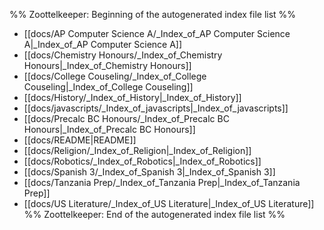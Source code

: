 %% Zoottelkeeper: Beginning of the autogenerated index file list  %%
-  [[docs/AP Computer Science A/_Index_of_AP Computer Science A|_Index_of_AP Computer Science A]]
-  [[docs/Chemistry Honours/_Index_of_Chemistry Honours|_Index_of_Chemistry Honours]]
-  [[docs/College Couseling/_Index_of_College Couseling|_Index_of_College Couseling]]
-  [[docs/History/_Index_of_History|_Index_of_History]]
-  [[docs/javascripts/_Index_of_javascripts|_Index_of_javascripts]]
-  [[docs/Precalc BC Honours/_Index_of_Precalc BC Honours|_Index_of_Precalc BC Honours]]
-  [[docs/README|README]]
-  [[docs/Religion/_Index_of_Religion|_Index_of_Religion]]
-  [[docs/Robotics/_Index_of_Robotics|_Index_of_Robotics]]
-  [[docs/Spanish 3/_Index_of_Spanish 3|_Index_of_Spanish 3]]
-  [[docs/Tanzania Prep/_Index_of_Tanzania Prep|_Index_of_Tanzania Prep]]
-  [[docs/US Literature/_Index_of_US Literature|_Index_of_US Literature]]
%% Zoottelkeeper: End of the autogenerated index file list  %%
